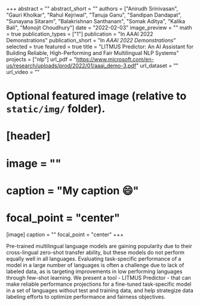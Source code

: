 +++
abstract = ""
abstract_short = ""
authors = ["Anirudh Srinivasan", "Gauri Kholkar", "Rahul Kejriwal", "Tanuja Ganu", "Sandipan Dandapat", "Sunayana Sitaram", "Balakrishnan Santhanam", "Somak Aditya", "Kalika Bali", "Monojit Choudhury"]
date = "2022-02-03"
image_preview = ""
math = true
publication_types = ["1"]
publication = "In AAAI 2022 Demonstrations"
publication_short = "In *AAAI 2022 Demonstrations*"
selected = true
featured = true
title = "LITMUS Predictor: An AI Assistant for Building Reliable, High-Performing and Fair Multilingual NLP Systems"
projects = ["nlp"]
url_pdf = "https://www.microsoft.com/en-us/research/uploads/prod/2022/01/aaai_demo-3.pdf"
url_dataset = ""
url_video = ""


# Optional featured image (relative to `static/img/` folder).
# [header]
# image = ""
# caption = "My caption :smile:"
# focal_point = "center"

[image]
caption = ""
focal_point = "center"
+++

Pre-trained multilingual language models are gaining popularity due to their cross-lingual zero-shot transfer ability, but these models do not perform equally well in all languages. Evaluating task-specific performance of a model in a large number of languages is often a challenge due to lack of labeled data, as is targeting improvements in low performing languages through few-shot learning. We present a tool - LITMUS Predictor - that can make reliable performance projections for a fine-tuned task-specific model in a set of languages without test and training data, and help strategize data labeling efforts to optimize performance and fairness objectives.
